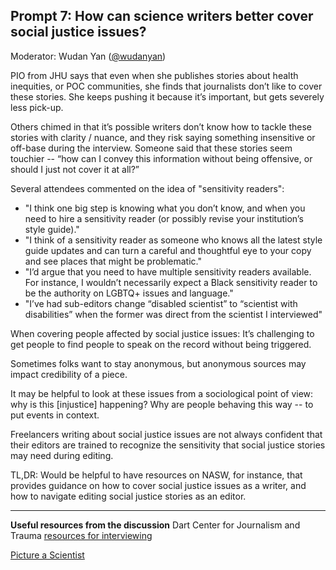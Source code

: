 ## Prompt 7: How can science writers better cover social justice issues?
Moderator: Wudan Yan ([\@wudanyan](https://twitter.com/wudanyan))

PIO from JHU says that even when she publishes stories about health inequities, or POC communities, she finds that journalists don’t like to cover these stories. She keeps pushing it because it’s important, but gets severely less pick-up. 

Others chimed in that it’s possible writers don’t know how to tackle these stories with clarity / nuance, and they risk saying something insensitive or off-base during the interview. Someone said that these stories seem touchier -- “how can I convey this information without being offensive, or should I just not cover it at all?” 

Several attendees commented on the idea of "sensitivity readers":  

* "I think one big step is knowing what you don’t know, and when you need to hire a sensitivity reader (or possibly revise your institution’s style guide)."  
* "I think of a sensitivity reader as someone who knows all the latest style guide updates and can turn a careful and thoughtful eye to your copy and see places that might be problematic."  
* "I’d argue that you need to have multiple sensitivity readers available. For instance, I wouldn’t necessarily expect a Black sensitivity reader to be the authority on LGBTQ+ issues and language."  
* "I’ve had sub-editors change “disabled scientist” to “scientist with disabilities” when the former was direct from the scientist I interviewed"  

When covering people affected by social justice issues: It’s challenging to get people to find people to speak on the record without being triggered. 

Sometimes folks want to stay anonymous, but anonymous sources may impact credibility of a piece.

It may be helpful to look at these issues from a sociological point of view: why is this [injustice] happening? Why are people behaving this way -- to put events in context. 

Freelancers writing about social justice issues are not always confident that their editors are trained to recognize the sensitivity that social justice stories may need during editing. 

TL,DR: Would be helpful to have resources on NASW, for instance, that provides guidance on how to cover social justice issues as a writer, and how to navigate editing social justice stories as an editor. 

*****

**Useful resources from the discussion**
Dart Center for Journalism and Trauma [resources for interviewing](https://dartcenter.org/resources?page=1&topic%5B0%5D=76)

[Picture a Scientist](https://www.pictureascientist.com/)

